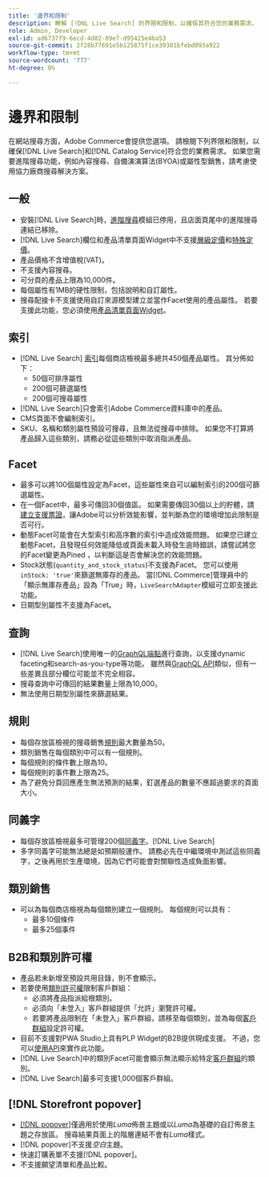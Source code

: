 ```yaml
---
title: '邊界和限制'
description: 瞭解 [!DNL Live Search] 的界限和限制，以確保其符合您的業務需求。
role: Admin, Developer
exl-id: ad6737f9-6ecd-4d82-89e7-d95425e4ba53
source-git-commit: 2f28b77691e5b125875f1ce39301bfebd093a922
workflow-type: tm+mt
source-wordcount: '777'
ht-degree: 0%

---
```


# 邊界和限制

在網站搜尋方面，Adobe Commerce會提供您選項。 請檢閱下列界限和限制，以確保[!DNL Live Search]和[!DNL Catalog Service]符合您的業務需求。 如果您需要進階搜尋功能，例如內容搜尋、自備演演算法(BYOA)或屬性型銷售，請考慮使用協力廠商搜尋解決方案。

## 一般

- 安裝[!DNL Live Search]時，[進階搜尋](https://experienceleague.adobe.com/en/docs/commerce-admin/catalog/catalog/search/search)模組已停用，且店面頁尾中的進階搜尋連結已移除。
- [!DNL Live Search]欄位和產品清單頁面Widget中不支援[層級定價](https://experienceleague.adobe.com/en/docs/commerce-admin/catalog/products/pricing/product-price-tier)和[特殊定價](https://experienceleague.adobe.com/en/docs/commerce-admin/catalog/products/pricing/product-price-special)。
- 產品價格不含增值稅(VAT)。
- 不支援內容搜尋。
- 可分頁的產品上限為10,000件。
- 每個屬性有1MB的硬性限制，包括說明和自訂屬性。
- 搜尋配接卡不支援使用自訂來源模型建立並當作Facet使用的產品屬性。 若要支援此功能，您必須使用[產品清單頁面Widget](plp-styling.md)。

## 索引

- [!DNL Live Search] [索引](indexing.md)每個商店檢視最多總共450個產品屬性。 其分佈如下：
   - 50個可排序屬性
   - 200個可篩選屬性
   - 200個可搜尋屬性
- [!DNL Live Search]只會索引Adobe Commerce資料庫中的產品。
- CMS頁面不會編制索引。
- SKU、名稱和類別屬性預設可搜尋，且無法從搜尋中排除。 如果您不打算將產品歸入這些類別，請務必從這些類別中取消指派產品。

## Facet

- 最多可以將100個屬性設定為Facet，這些屬性來自可以編制索引的200個可篩選屬性。
- 在一個Facet中，最多可傳回30個值區。 如果需要傳回30個以上的貯體，請[建立支援票證](https://experienceleague.adobe.com/en/docs/commerce-knowledge-base/kb/help-center-guide/magento-help-center-user-guide)，讓Adobe可以分析效能影響，並判斷為您的環境增加此限制是否可行。
- 動態Facet可能會在大型索引和高序數的索引中造成效能問題。 如果您已建立動態Facet，且發現任何效能降低或頁面未載入時發生逾時錯誤，請嘗試將您的Facet變更為Pined ，以判斷這是否會解決您的效能問題。
- Stock狀態(`quantity_and_stock_status`)不支援為Facet。 您可以使用`inStock: 'true'`來篩選無庫存的產品。 當[!DNL Commerce]管理員中的「顯示無庫存產品」設為「True」時，`LiveSearchAdapter`模組可立即支援此功能。
- 日期型別屬性不支援為Facet。

## 查詢

- [!DNL Live Search]使用唯一的[GraphQL端點](https://developer.adobe.com/commerce/services/graphql/live-search/)進行查詢，以支援dynamic faceting和search-as-you-type等功能。 雖然與[GraphQL API](https://developer.adobe.com/commerce/webapi/graphql/)類似，但有一些差異且部分欄位可能並不完全相容。
- 搜尋查詢中可傳回的結果數量上限為10,000。
- 無法使用日期型別屬性來篩選結果。

## 規則

- 每個存放區檢視的搜尋銷售[規則](rules.md)最大數量為50。
- 類別銷售在每個類別中可以有一個規則。
- 每個規則的條件數上限為10。
- 每個規則的事件數上限為25。
- 為了避免分頁回應產生無法預測的結果，釘選產品的數量不應超過要求的頁面大小。

## 同義字

- 每個存放區檢視最多可管理200個[同義字](synonyms.md)。[!DNL Live Search]
- 多字同義字可能無法總是如預期般運作。 請務必先在中繼環境中測試這些同義字，之後再用於生產環境，因為它們可能會對關聯性造成負面影響。

## 類別銷售

- 可以為每個商店檢視為每個類別建立一個規則。 每個規則可以具有：
   - 最多10個條件
   - 最多25個事件

## B2B和類別許可權

- 產品若未新增至預設共用目錄，則不會顯示。
- 若要使用[類別許可權](https://experienceleague.adobe.com/en/docs/commerce-admin/catalog/categories/category-permissions)限制客戶群組：
   - 必須將產品指派給根類別。
   - 必須向「未登入」客戶群組提供「允許」瀏覽許可權。
   - 若要將產品限制在「未登入」客戶群組，請移至每個類別，並為每個[客戶群組](https://experienceleague.adobe.com/en/docs/commerce-admin/b2b/shared-catalogs/catalog-shared-manage)設定許可權。
- 目前不支援對PWA Studio上具有PLP Widget的B2B提供現成支援。 不過，您可以[使用API](install.md#pwa-support)來實作此功能。
- [!DNL Live Search]中的類別Facet可能會顯示無法顯示給特定[客戶群組](https://experienceleague.adobe.com/en/docs/commerce-admin/b2b/shared-catalogs/catalog-shared-manage)的類別。
- [!DNL Live Search]最多可支援1,000個客戶群組。

## [!DNL Storefront popover]

- [[!DNL popover]](storefront-popover.md)僅適用於使用&#x200B;*Luma*&#x200B;佈景主題或以&#x200B;*Luma*&#x200B;為基礎的自訂佈景主題之存放區。 搜尋結果頁面上的階層連結不會有&#x200B;*Luma*&#x200B;樣式。
- [!DNL popover]不支援&#x200B;*空白*&#x200B;主題。
- 快速訂購表單不支援[!DNL popover]。
- 不支援願望清單和產品比較。
